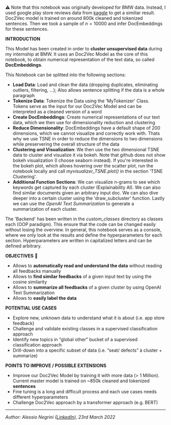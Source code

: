 ⚠️ Note that this notebook was originally developed for BMW data. Instead, I used google play store reviews data from [kaggle](https://www.kaggle.com/datasets/shivkumarganesh/tinder-google-play-store-review) to get a similiar result. Doc2Vec model is trained on around 800k cleaned and tokenized sentences. Then we took a sample of $n=10000$ and infer DocEmbeddings for these sentences.

**INTRODUCTION**

This Model has been created in order to **cluster unsupervised data** during my internship at BMW. It uses an Doc2Vec Model as the core of this notebook, to obtain numerical representation of the text data, so called **DocEmbeddings**.

This Notebook can be splitted into the following sections:
- **Load Data**: Load and clean the data (dropping duplicates, eliminating outliers, filtering, ...); Also allows sentence splitting if the data is a whole paragraph
- **Tokenize Data**: Tokenize the Data using the 'MyTokenizer' Class. Tokens serve as the input for our Doc2Vec Model and can be interpreted as a cleaned version of a word
- **Create DocEmbeddings**: Create numerical representations of our text data, which we then use for dimensionality reduction and clustering
- **Reduce Dimensionality**: DocEmbeddings have a default shape of 200 dimensions, which we cannot visualize and correctly work with. Thats why we use TSNE in order to reduce the dimensions to two dimensions while preservering the overall structure of the data
- **Clustering and Visualization**: We then use the two dimensional TSNE data to cluster and visualize it via bokeh. Note that github does not show bokeh visualization (I choose seaborn instead). If you're interested in the bokeh plot, which allows hovering over the scatter plot, run the notebook locally and call _myvisualizer_TSNE.plot()_ in the section 'TSNE Clustering'.
- **Additional Function Sections**: We can visualize n-grams to see which keywords get captured by each cluster (Explainability AI). We can also find similar documents given an arbitrary input doc. We can also dive deeper into a certain cluster using the 'draw_subcluster' function. Lastly we can use the _OpenAI Text Summarization_ to generate a summarization of each cluster.

The 'Backend' has been written in the _custom_classes_ directory as classes each (OOP paradigm). This ensure that the code can be changed easily without losing the overview. In general, this notebook serves as a console, where we only look at the results and define the hyperparameters for each section. Hyperparameters are written in capitalized letters and can be defined arbitrary.

**OBJECTIVES** 🎯

- Allows to **automatically read and understand the data** without reading all feedbacks manually
- Allows to **find similar feedbacks** of a given input text by using the cosine similarity
- Allows to **summarize all feedbacks** of a given cluster by using OpenAI Text Summarization
- Allows to **easily label the data**

**POTENTIAL USE CASES**
- Explore new, unknown data to understand what it is about (i.e. app store feedback)
- Challenge and validate existing classes in a supervised classification approach
- Identify new topics in “global other” bucket of a supervised classification approach
- Drill-down into a specific subset of data (i.e. “seat/ defects” à cluster + summarize)

**POINTS TO IMPROVE / POSSIBLE EXTENSIONS**
- Improve our Doc2Vec Model by training it with more data (> 1 Million). Current master model is trained on ~850k cleaned and tokenized **sentences**
- Fine tuning is a long and difficult process and each use cases needs different hyperparameters
- Challenge Doc2Vec approach by a transformer approach (e.g. BERT)
_______
_Author: Alessio Negrini ([LinkedIn](https://www.linkedin.com/in/alessio-negrini-9a7847230/)), 23rd March 2022_
